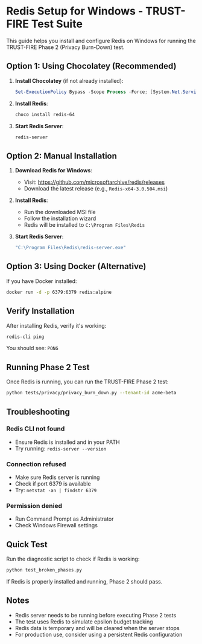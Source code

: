 # Redis Setup for Windows - TRUST-FIRE Test Suite

This guide helps you install and configure Redis on Windows for running the TRUST-FIRE Phase 2 (Privacy Burn-Down) test.

## Option 1: Using Chocolatey (Recommended)

1. **Install Chocolatey** (if not already installed):

   ```powershell
   Set-ExecutionPolicy Bypass -Scope Process -Force; [System.Net.ServicePointManager]::SecurityProtocol = [System.Net.ServicePointManager]::SecurityProtocol -bor 3072; iex ((New-Object System.Net.WebClient).DownloadString('https://community.chocolatey.org/install.ps1'))
   ```

2. **Install Redis**:

   ```powershell
   choco install redis-64
   ```

3. **Start Redis Server**:
   ```powershell
   redis-server
   ```

## Option 2: Manual Installation

1. **Download Redis for Windows**:

   - Visit: https://github.com/microsoftarchive/redis/releases
   - Download the latest release (e.g., `Redis-x64-3.0.504.msi`)

2. **Install Redis**:

   - Run the downloaded MSI file
   - Follow the installation wizard
   - Redis will be installed to `C:\Program Files\Redis`

3. **Start Redis Server**:
   ```cmd
   "C:\Program Files\Redis\redis-server.exe"
   ```

## Option 3: Using Docker (Alternative)

If you have Docker installed:

```bash
docker run -d -p 6379:6379 redis:alpine
```

## Verify Installation

After installing Redis, verify it's working:

```bash
redis-cli ping
```

You should see: `PONG`

## Running Phase 2 Test

Once Redis is running, you can run the TRUST-FIRE Phase 2 test:

```bash
python tests/privacy/privacy_burn_down.py --tenant-id acme-beta
```

## Troubleshooting

### Redis CLI not found

- Ensure Redis is installed and in your PATH
- Try running: `redis-server --version`

### Connection refused

- Make sure Redis server is running
- Check if port 6379 is available
- Try: `netstat -an | findstr 6379`

### Permission denied

- Run Command Prompt as Administrator
- Check Windows Firewall settings

## Quick Test

Run the diagnostic script to check if Redis is working:

```bash
python test_broken_phases.py
```

If Redis is properly installed and running, Phase 2 should pass.

## Notes

- Redis server needs to be running before executing Phase 2 tests
- The test uses Redis to simulate epsilon budget tracking
- Redis data is temporary and will be cleared when the server stops
- For production use, consider using a persistent Redis configuration

